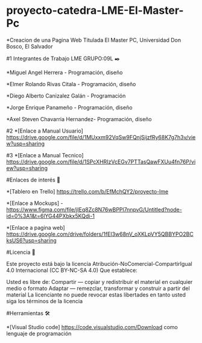 # proyecto-catedra-LME-El-Master-Pc

*Creacion de una Pagina Web Titulada El Master PC,  Universidad Don Bosco, El Salvador


#1 Integrantes de Trabajo LME GRUPO:09L ✒️

*Miguel Angel Herrera - Programación, diseño

*Elmer Rolando Rivas Citala - Programación, diseño

*Diego Alberto Canizalez Galán - Programación

*Jorge Enrique Panameño - Programación, diseño

*Axel Steven Chavarria Hernandez- Programación, diseño



#2 *[Enlace a  Manual Usuario] https://drive.google.com/file/d/1MUxxm92VqSw9FQnjSijzfRy68K7g7h3v/view?usp=sharing




#3 *[Enlace a Manual Tecnico]  https://drive.google.com/file/d/1SPcXHRIzVcEGv7PTTasQawFXUu4fn76P/view?usp=sharing




#Enlaces de interés 👀


*[Tablero en Trello] https://trello.com/b/EfMchQY2/proyecto-lme


*[Enlace a Mockups] - https://www.figma.com/file/jIEq8Zc8N76wBPPl7nnpvG/Untitled?node-id=0%3A1&t=6lYG44PXbkx5KQdi-1


*[Enlace a pagina web]   https://drive.google.com/drive/folders/1fEI3w68nV_oXKLpVY5QBBYPO2BCksUS6?usp=sharing


#Licencia 📄


Este proyecto está bajo la licencia Atribución-NoComercial-CompartirIgual 4.0 Internacional (CC BY-NC-SA 4.0) Que establece:

Usted es libre de: Compartir — copiar y redistribuir el material en cualquier medio o formato Adaptar — remezclar, transformar y construir a partir del material La licenciante no puede revocar estas libertades en tanto usted siga los términos de la licencia




#Herramientas 🛠️

*[Visual Studio code] https://code.visualstudio.com/Download   como lenguaje de programación
